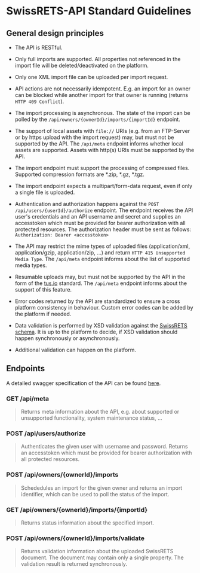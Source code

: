 # SwissRETS-API Standard Guidelines

## General design principles

* The API is RESTful.

* Only full imports are supported. All properties not referenced in the import file will be deleted/deactivated on the platform. 

* Only one XML import file can be uploaded per import request.

* API actions are not necessarily idempotent. E.g. an import for an owner can be blocked while another import for that owner is running (returns `HTTP 409 Conflict`).

* The import processing is asynchronous. The state of the import can be polled by the `/api/owners/{ownerId}/imports/{importId}` endpoint.

* The support of local assets with `file://` URIs (e.g. from an FTP-Server or by https upload with the import request) may, but must not be supported by the API. The `/api/meta` endpoint informs whether local assets are supported. Assets with http(s) URIs must be supported by the API.

* The import endpoint must support the processing of compressed files. Supported compression formats are *.zip, *.gz, *.tgz.

* The import endpoint expects a multipart/form-data request, even if only a single file is uploaded.

* Authentication and authorization happens against the `POST /api/users/{userId}/authorize` endpoint. The endpoint receives the API user's credentials and an API username and secret and supplies an accesstoken which must be provided for bearer authorization with all protected resources. The authorization header must be sent as follows: `Authorization: Bearer <accesstoken>`

* The API may restrict the mime types of uploaded files (application/xml, application/gzip, application/zip, ...) and return `HTTP 415 Unsupported Media Type`. The `/api/meta` endpoint informs about the list of supported media types. 

* Resumable uploads may, but must not be supported by the API in the form of the [tus.io](https://tus.io/) standard. The `/api/meta` endpoint informs about the support of this feature.

* Error codes returned by the API are standardized to ensure a cross platform consistency in behaviour. Custom error codes can be added by the platform if needed.

* Data validation is performed by XSD validation against the [SwissRETS schema](https://github.com/qualipool/swissrets/blob/master/schema/schema.xsd). It is up to the platform to decide, if XSD validation should happen synchronously or asynchronously. 

* Additional validation can happen on the platform. 

## Endpoints

A detailed swagger specification of the API can be found [here](/docs/swagger.json).

### GET /api/meta

> Returns meta information about the API, e.g. about supported or unsupported functionality, system maintenance status, ...

### POST /api/users/authorize

> Authenticates the given user with username and password. Returns an accesstoken which must be provided for bearer authorization with all protected resources. 

### POST /api/owners/{ownerId}/imports

> Schededules an import for the given owner and returns an import identifier, which can be used to poll the status of the import.

### GET /api/owners/{ownerId}/imports/{importId}

> Returns status information about the specified import.

### POST /api/owners/{ownerId}/imports/validate

> Returns validation information about the uploaded SwissRETS document. The document may contain only a single property. The validation result is returned synchronously.
